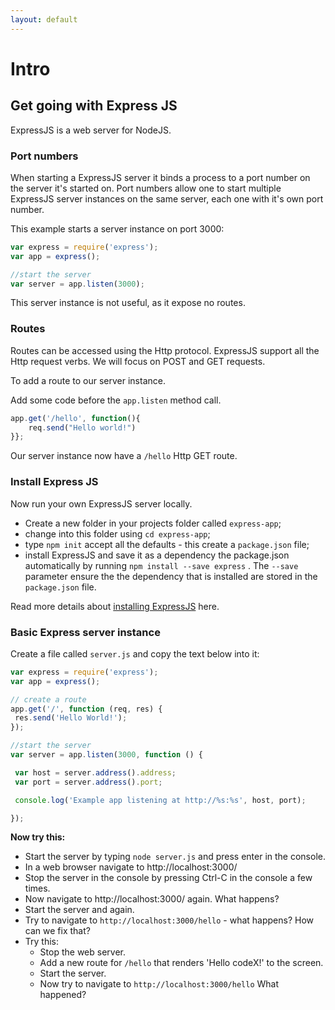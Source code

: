 ```yaml
---
layout: default
---
```


# Intro

## Get going with Express JS

ExpressJS is a web server for NodeJS.

### Port numbers

When starting a ExpressJS server it binds a process to a port number on the server it's started on. Port numbers allow one to start multiple ExpressJS server instances on the same server, each one with it's own port number.

This example starts a server instance on port 3000:

```javascript
var express = require('express');
var app = express();

//start the server
var server = app.listen(3000);
```

This server instance is not useful, as it expose no routes.

### Routes

Routes can be accessed using the Http protocol. ExpressJS support all the Http request verbs. We will focus on POST and GET requests.

To add a route to our server instance.

Add some code before the `app.listen` method call.

```javascript
app.get('/hello', function(){
    req.send("Hello world!")
}};
```

Our server instance now have a `/hello` Http GET route.

### Install Express JS

Now run your own ExpressJS server locally.

* Create a new folder in your projects folder called `express-app`;
* change into this folder using `cd express-app`;
* type `npm init` accept all the defaults - this create a `package.json` file;
* install ExpressJS and save it as a dependency the package.json automatically by running `npm install --save express` . The `--save` parameter ensure the the dependency that is installed are stored in the `package.json` file.

 Read more details about [installing ExpressJS](http://expressjs.com/starter/installing.html) here.

### Basic Express server instance

Create a file called `server.js` and copy the text below into it:

```javascript
var express = require('express');
var app = express();

// create a route
app.get('/', function (req, res) {
 res.send('Hello World!');
});

//start the server
var server = app.listen(3000, function () {

 var host = server.address().address;
 var port = server.address().port;

 console.log('Example app listening at http://%s:%s', host, port);

});
```
**Now try this:**

* Start the server by typing `node server.js` and press enter in the console.
* In a web browser navigate to http://localhost:3000/
* Stop the server in the console by pressing Ctrl-C in the console a few times.
* Now navigate to http://localhost:3000/ again. What happens?
* Start the server and again.
* Try to navigate to `http://localhost:3000/hello` - what happens? How can we fix that?
* Try this:
    * Stop the web server.
    * Add a new route for `/hello` that renders 'Hello codeX!' to the screen.
    * Start the server.
    * Now try to navigate to `http://localhost:3000/hello` What happened?
